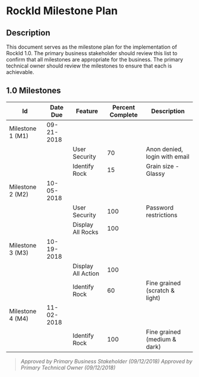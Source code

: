 
# RockId Milestone Plan #

## Description ##

This document serves as the milestone plan for the implementation of RockId 1.0. The primary business stakeholder should review this list to confirm that all milestones are appropriate for the business. The primary technical owner should review the milestones to ensure that each is achievable.

## 1.0 Milestones ##

| Id | Date Due | Feature  | Percent Complete | Description
|--|--|--|--|--|
| Milestone 1 (M1) | 09-21-2018 | | 
|  | | User Security | 70 | Anon denied, login with email
|  | | Identify Rock | 15 | Grain size - Glassy
| Milestone 2 (M2) | 10-05-2018 | | 
|  | | User Security | 100 | Password restrictions
|  | | Display All Rocks | 100 | 
| Milestone 3 (M3) | 10-19-2018 | | 
|  | | Display All Action | 100 | 
|  | | Identify Rock | 60| Fine grained (scratch & light)
| Milestone 4 (M4) | 11-02-2018 | | 
|  | | Identify Rock | 100| Fine grained (medium & dark)


> *Approved by Primary Business Stakeholder (09/12/2018)*
> *Approved by Primary Technical Owner (09/12/2018)*
